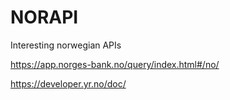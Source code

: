 # NORAPI
Interesting norwegian APIs

https://app.norges-bank.no/query/index.html#/no/

https://developer.yr.no/doc/
